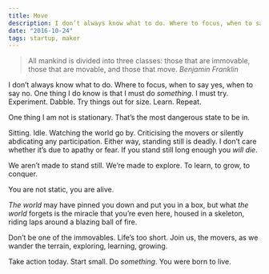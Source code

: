 ```yaml
---
title: Move
description: I don’t always know what to do. Where to focus, when to say yes, when to say no. One thing I do know is that I must do something.
date: "2016-10-24"
tags: startup, maker
---
```


> All mankind is divided into three classes: those that are immovable, those that are movable, and those that move.
> <cite>Benjamin Franklin</cite>

I don’t always know what to do. Where to focus, when to say yes, when to say no. One thing I do know is that I must do _something_. I must try. Experiment. Dabble. Try things out for size. Learn. Repeat.

One thing I am not is stationary. That’s the most dangerous state to be in.

Sitting. Idle. Watching the world go by. Criticising the movers or silently abdicating any participation. Either way, standing still is deadly. I don’t care whether it’s due to apathy or fear. If you stand still long enough you _will die_.

We aren’t made to stand still. We’re made to explore. To learn, to grow, to conquer.

You are not static, you are alive.

_The world_ may have pinned you down and put you in a box, but what _the world_ forgets is the miracle that you’re even here, housed in a skeleton, riding laps around a blazing ball of fire.

Don’t be one of the immovables. Life’s too short. Join us, the movers, as we wander the terrain, exploring, learning, growing.

Take action today. Start small. Do _something_. You were born to live.
